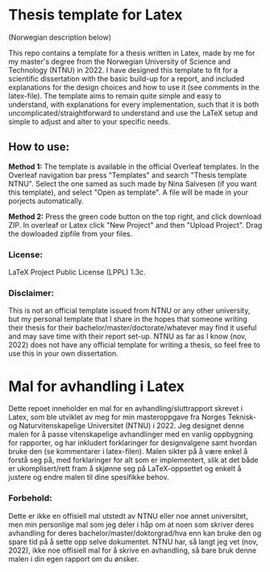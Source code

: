 # Thesis template for Latex
(Norwegian description below)

This repo contains a template for a thesis written in Latex, made by me for my master's degree from the Norwegian University of Science and Technology (NTNU) in 2022. I have designed this template to fit for a scientific dissertation with the basic build-up for a report, and included explanations for the design choices and how to use it (see comments in the latex-file). The template aims to remain quite simple and easy to understand, with explanations for every implementation, such that it is both uncomplicated/straightforward to understand and use the LaTeX setup and simple to adjust and alter to your specific needs.

## How to use:
**Method 1:**
The template is available in the official Overleaf templates. In the Overleaf navigation bar press "Templates" and search "Thesis template NTNU". Select the one samed as such made by Nina Salvesen (if you want this template), and select "Open as template". A file will be made in your porjects automatically.

**Method 2:**
Press the green code button on the top right, and click download ZIP. In overleaf or Latex click "New Project" and then "Upload Project". Drag the dowloaded zipfile from your files.

### License:
LaTeX Project Public License (LPPL) 1.3c.

### Disclaimer: 
This is not an official template issued from NTNU or any other university, but my personal template that I share in the hopes that someone writing their thesis for their bachelor/master/doctorate/whatever may find it useful and may save time with their report set-up. 
NTNU as far as I know (nov, 2022) does not have any official template for writing a thesis, so feel free to use this in your own dissertation.


# Mal for avhandling i Latex
Dette repoet inneholder en mal for en avhandling/sluttrapport skrevet i Latex, som ble utviklet av meg for min masteroppgave fra Norges Teknisk- og Naturvitenskapelige Universitet (NTNU) i 2022. Jeg designet denne malen for å passe vitenskapelige avhandlinger med en vanlig oppbygning for rapporter, og har inkludert forklaringer for designvalgene samt hvordan bruke den (se kommentarer i latex-filen). Malen sikter på å være enkel å forstå seg på, med forklaringer for alt som er implementert, slik at det både er ukomplisert/rett fram å skjønne seg på LaTeX-oppsettet og enkelt å justere og endre malen til dine spesifikke behov.

### Forbehold:
Dette er ikke en offisiell mal utstedt av NTNU eller noe annet universitet, men min personlige mal som jeg deler i håp om at noen som skriver deres avhandling for deres bachelor/master/doktorgrad/hva enn kan bruke den og spare tid på å sette opp selve dokumentet.
NTNU har, så langt jeg vet (nov, 2022), ikke noe offisiell mal for å skrive en avhandling, så bare bruk denne malen i din egen rapport om du ønsker.

